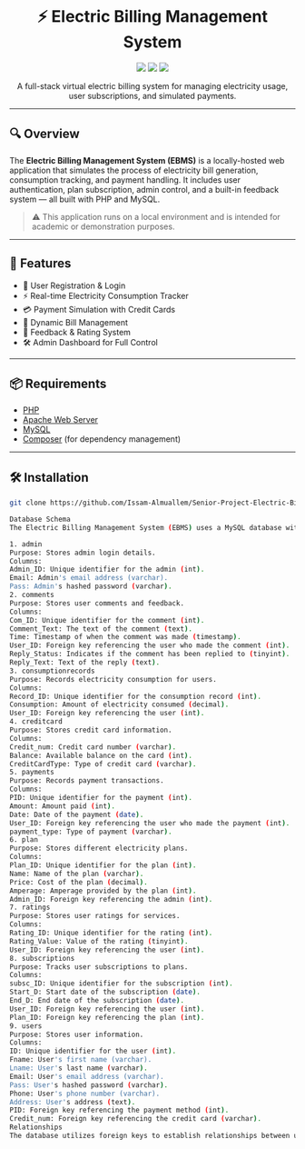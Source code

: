 <h1 align="center">⚡ Electric Billing Management System</h1>
<p align="center">
  <img src="https://img.shields.io/badge/PHP-%23777BB4?style=for-the-badge&logo=php&logoColor=white"/>
  <img src="https://img.shields.io/badge/MySQL-%2300f?style=for-the-badge&logo=mysql&logoColor=white"/>
  <img src="https://img.shields.io/badge/Apache-%23D42029?style=for-the-badge&logo=apache&logoColor=white"/>
</p>

<p align="center">
  A full-stack virtual electric billing system for managing electricity usage, user subscriptions, and simulated payments.
</p>

---

## 🔍 Overview

The **Electric Billing Management System (EBMS)** is a locally-hosted web application that simulates the process of electricity bill generation, consumption tracking, and payment handling. It includes user authentication, plan subscription, admin control, and a built-in feedback system — all built with PHP and MySQL.

> ⚠️ This application runs on a local environment and is intended for academic or demonstration purposes.

---

## 🚀 Features

- 🔐 User Registration & Login
- ⚡ Real-time Electricity Consumption Tracker
- 💳 Payment Simulation with Credit Cards
- 📄 Dynamic Bill Management
- 💬 Feedback & Rating System
- 🛠️ Admin Dashboard for Full Control

---

## 📦 Requirements

- [PHP](https://www.php.net/downloads)
- [Apache Web Server](https://www.apachefriends.org/index.html)
- [MySQL](https://www.mysql.com/)
- [Composer](https://getcomposer.org/) (for dependency management)

---

## 🛠️ Installation

```bash
git clone https://github.com/Issam-Almuallem/Senior-Project-Electric-Billing-System-.git

Database Schema
The Electric Billing Management System (EBMS) uses a MySQL database with the following tables:

1. admin
Purpose: Stores admin login details.
Columns:
Admin_ID: Unique identifier for the admin (int).
Email: Admin's email address (varchar).
Pass: Admin's hashed password (varchar).
2. comments
Purpose: Stores user comments and feedback.
Columns:
Com_ID: Unique identifier for the comment (int).
Comment_Text: The text of the comment (text).
Time: Timestamp of when the comment was made (timestamp).
User_ID: Foreign key referencing the user who made the comment (int).
Reply_Status: Indicates if the comment has been replied to (tinyint).
Reply_Text: Text of the reply (text).
3. consumptionrecords
Purpose: Records electricity consumption for users.
Columns:
Record_ID: Unique identifier for the consumption record (int).
Consumption: Amount of electricity consumed (decimal).
User_ID: Foreign key referencing the user (int).
4. creditcard
Purpose: Stores credit card information.
Columns:
Credit_num: Credit card number (varchar).
Balance: Available balance on the card (int).
CreditCardType: Type of credit card (varchar).
5. payments
Purpose: Records payment transactions.
Columns:
PID: Unique identifier for the payment (int).
Amount: Amount paid (int).
Date: Date of the payment (date).
User_ID: Foreign key referencing the user who made the payment (int).
payment_type: Type of payment (varchar).
6. plan
Purpose: Stores different electricity plans.
Columns:
Plan_ID: Unique identifier for the plan (int).
Name: Name of the plan (varchar).
Price: Cost of the plan (decimal).
Amperage: Amperage provided by the plan (int).
Admin_ID: Foreign key referencing the admin (int).
7. ratings
Purpose: Stores user ratings for services.
Columns:
Rating_ID: Unique identifier for the rating (int).
Rating_Value: Value of the rating (tinyint).
User_ID: Foreign key referencing the user (int).
8. subscriptions
Purpose: Tracks user subscriptions to plans.
Columns:
subsc_ID: Unique identifier for the subscription (int).
Start_D: Start date of the subscription (date).
End_D: End date of the subscription (date).
User_ID: Foreign key referencing the user (int).
Plan_ID: Foreign key referencing the plan (int).
9. users
Purpose: Stores user information.
Columns:
ID: Unique identifier for the user (int).
Fname: User's first name (varchar).
Lname: User's last name (varchar).
Email: User's email address (varchar).
Pass: User's hashed password (varchar).
Phone: User's phone number (varchar).
Address: User's address (text).
PID: Foreign key referencing the payment method (int).
Credit_num: Foreign key referencing the credit card (varchar).
Relationships
The database utilizes foreign keys to establish relationships between users, their comments, payments, ratings, and subscriptions. 
